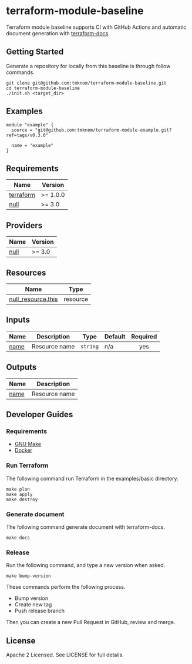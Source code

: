 # terraform-module-baseline

Terraform module baseline supports CI with GitHub Actions and automatic document generation with [terraform-docs](https://github.com/terraform-docs/terraform-docs).

## Getting Started

Generate a repository for locally from this baseline is through follow commands.

```shell
git clone git@github.com:tmknom/terraform-module-baseline.git
cd terraform-module-baseline
./init.sh <target_dir>
```

<!-- BEGIN_TF_DOCS -->
## Examples

```hcl
module "example" {
  source = "git@github.com:tmknom/terraform-module-example.git?ref=tags/v0.3.0"

  name = "example"
}
```

## Requirements

| Name | Version |
|------|---------|
| <a name="requirement_terraform"></a> [terraform](#requirement\_terraform) | >= 1.0.0 |
| <a name="requirement_null"></a> [null](#requirement\_null) | >= 3.0 |

## Providers

| Name | Version |
|------|---------|
| <a name="provider_null"></a> [null](#provider\_null) | >= 3.0 |

## Resources

| Name | Type |
|------|------|
| [null_resource.this](https://registry.terraform.io/providers/hashicorp/null/latest/docs/resources/resource) | resource |

## Inputs

| Name | Description | Type | Default | Required |
|------|-------------|------|---------|:--------:|
| <a name="input_name"></a> [name](#input\_name) | Resource name | `string` | n/a | yes |

## Outputs

| Name | Description |
|------|-------------|
| <a name="output_name"></a> [name](#output\_name) | Resource name |
<!-- END_TF_DOCS -->

## Developer Guides

### Requirements

- [GNU Make](https://www.gnu.org/software/make/)
- [Docker](https://docs.docker.com/get-docker/)

### Run Terraform

The following command run Terraform in the examples/basic directory.

```shell
make plan
make apply
make destroy
```

### Generate document

The following command generate document with terraform-docs.

```shell
make docs
```

### Release

Run the following command, and type a new version when asked.

```shell
make bump-version
```

These commands perform the following process.

- Bump version
- Create new tag
- Push release branch

Then you can create a new Pull Request in GitHub, review and merge.

## License

Apache 2 Licensed. See LICENSE for full details.
